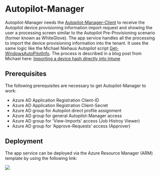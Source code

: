 # Autopilot-Manager

Autopilot-Manager needs the [Autopilot-Manager-Client](https://github.com/okieselbach/Autopilot-Manager-Client) to receive the Autopilot device provisioning information import request and showing the user a processing screen similar to the Autopilot Pre-Provisioning scenario (former known as WhiteGlove). The app service handles all the processing to import the device provisioning information into the tenant. It uses the same logic like the Michael Niehaus Autopilot script [Get-WindowsAutoPilotInfo](https://www.powershellgallery.com/packages/Get-WindowsAutoPilotInfo). The process is described in a blog post from Michael here: [Importing a device hash directly into Intune](https://oofhours.com/2020/03/25/importing-a-device-hash-directly-into-intune/)

## Prerequisites

The following prerequisites are necessary to get Autopilot-Manager to work:

* Azure AD Application Registration Client-ID
* Azure AD Application Registration Client-Secret
* Azure AD group for Autopilot direct profile assignment
* Azure AD group for general Autopilot-Manager access
* Azure AD group for 'View-Imports' access (Job Histroy Viewer)
* Azure AD group for 'Approve-Requests' access (Approver)

## Deployment
The app service can be deployed via the Azure Resource Manager (ARM) template by using the following link:

<a href="https://portal.azure.com/#create/Microsoft.Template/uri/https%3A%2F%2Fraw.githubusercontent.com%2Fokieselbach%2FAutopilot-Manager%2Fmaster%2Fazuredeploy.json" target="_blank">
    <img src="https://aka.ms/deploytoazurebutton"/>
</a>
